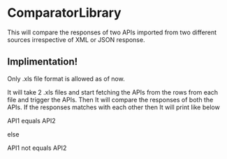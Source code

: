 # ComparatorLibrary
This will compare the responses of two APIs imported from two different sources irrespective of XML or JSON response.


## Implimentation!
Only .xls file format is allowed as of now.

It will take 2 .xls files and start fetching the APIs from the rows from each file and trigger the APIs.
Then It will compare the responses of both the APIs.
If the responses matches with each other then It will print like below

API1 equals API2

else

API1 not equals API2
